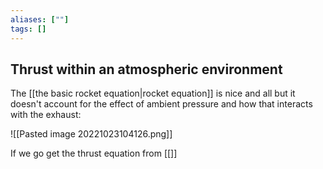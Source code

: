 ```yaml
---
aliases: [""]
tags: []
---
```


## Thrust within an atmospheric environment

The [[the basic rocket equation|rocket equation]] is nice and all but it doesn't account for the effect of ambient pressure and how that interacts with the exhaust:

![[Pasted image 20221023104126.png]]

If we go get the thrust equation from [[]]